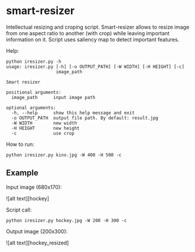 smart-resizer
=============
Intellectual resizing and croping script. Smart-resizer allows to resize image from one aspect ratio to another (with crop) while leaving important information on it. Script uses saliency map to detect important features.

Help:
```
python iresizer.py -h
usage: iresizer.py [-h] [-o OUTPUT_PATH] [-W WIDTH] [-H HEIGHT] [-c]
                   image_path

Smart resizer

positional arguments:
  image_path      input image path

optional arguments:
  -h, --help      show this help message and exit
  -o OUTPUT_PATH  output file path. By default: result.jpg
  -W WIDTH        new width
  -H HEIGHT       new height
  -c              use crop
```

How to run:
```
python iresizer.py kino.jpg -W 400 -H 500 -c
```

Example
------- 
Input image (680x170):

![alt text][hockey]

Script call:
```
python iresizer.py hockey.jpg -W 200 -H 300 -c
```

Output image (200x300):

![alt text][hockey_resized]